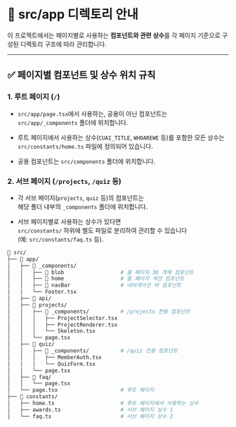 # 📁 src/app 디렉토리 안내

이 프로젝트에서는 페이지별로 사용하는 **컴포넌트와 관련 상수**를 각 페이지 기준으로 구성된 디렉토리 구조에 따라 관리합니다.

---

## ✅ 페이지별 컴포넌트 및 상수 위치 규칙

### 1. 루트 페이지 (`/`)

-   `src/app/page.tsx`에서 사용하는, 공용이 아닌 컴포넌트는  
    `src/app/_components` 폴더에 위치합니다.

-   루트 페이지에서 사용하는 상수(`CUAI_TITLE`, `WHOAREWE` 등)를 포함한 모든 상수는  
    `src/constants/home.ts` 파일에 정의되어 있습니다.

-   공용 컴포넌트는 `src/components` 폴더에 위치합니다.

### 2. 서브 페이지 (`/projects`, `/quiz` 등)

-   각 서브 페이지(`projects`, `quiz` 등)의 컴포넌트는  
    해당 폴더 내부의 `_components` 폴더에 위치합니다.

-   서브 페이지별로 사용하는 상수가 있다면  
    `src/constants/` 하위에 별도 파일로 분리하여 관리할 수 있습니다  
    (예: `src/constants/faq.ts` 등).

```bash
📁 src/
├── 📁 app/
│   ├── 📁 _components/
│   │   ├── 📁 blob                  # 홈 페이지 3D 객체 컴포넌트
│   │   ├── 📁 home                  # 홈 페이지 섹션 컴포넌트
│   │   ├── 📁 navBar                # 네비게이션 바 컴포넌트
│   │   └── Footer.tsx
│   ├── 📁 api/
│   ├── 📁 projects/
│   │   ├── 📁 _components/          # /projects 전용 컴포넌트
│   │   │   ├── ProjectSelector.tsx
│   │   │   ├── ProjectRenderer.tsx
│   │   │   └── Skeleton.tsx
│   │   └── page.tsx
│   ├── 📁 quiz/
│   │   ├── 📁 _components/          # /quiz 전용 컴포넌트
│   │   │   ├── MemberAuth.tsx
│   │   │   └── QuizForm.tsx
│   │   └── page.tsx
│   ├── 📁 faq/
│   │   └── page.tsx
│   └── page.tsx                    # 루트 페이지
├── 📁 constants/
│   ├── home.ts                     # 루트 페이지에서 사용하는 상수
│   ├── awards.ts                   # 서브 페이지 상수 1
│   └── faq.ts                      # 서브 페이지 상수 2
```
